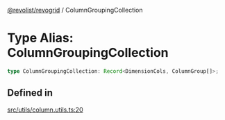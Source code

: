 [@revolist/revogrid](README.md) / ColumnGroupingCollection

# Type Alias: ColumnGroupingCollection

```ts
type ColumnGroupingCollection: Record<DimensionCols, ColumnGroup[]>;
```

## Defined in

[src/utils/column.utils.ts:20](https://github.com/revolist/revogrid/blob/7e29dfb64300e0258d5855b03e9cff9116f6c377/src/utils/column.utils.ts#L20)
